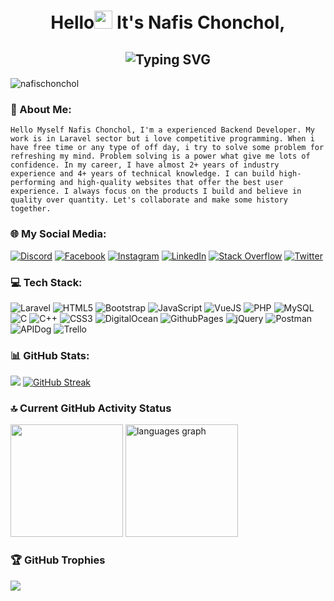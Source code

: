 <h1 align="center">Hello<img src="https://raw.githubusercontent.com/Tarikul-Islam-Anik/Animated-Fluent-Emojis/master/Emojis/Hand%20gestures/Waving%20Hand.png" width="29px"> It's Nafis Chonchol,</h1>

<h2 align="center"><img src="https://readme-typing-svg.demolab.com?font=Fira+Code&weight=600&pause=1000&center=true&vCenter=true&lines=A+Full+Stack+Developer+(Laravel);Experienced+Backend+Developer;Skilled+Backend+Developer;Passionate+Laravel+Developer" alt="Typing SVG" /></h2>

<p align="left"> <img src="https://komarev.com/ghpvc/?username=nafischonchol&label=Profile%20views&color=0e75b6&style=flat" alt="nafischonchol" /> </p>

### 💫 About Me:
`
Hello Myself Nafis Chonchol, I'm a experienced Backend Developer. My work is in Laravel sector but i love competitive programming. When i have free time or any type of off day, i try to solve some problem for refreshing my mind. Problem solving is a power what give me lots of confidence.
In my career, I have almost 2+ years of industry experience and 4+ years of technical knowledge. I can build high-performing and high-quality websites that offer the best user experience. I always focus on the products I build and believe in quality over quantity. Let's collaborate and make some history together.
`

### 🌐 My Social Media:
[![Discord](https://img.shields.io/badge/Discord-%237289DA.svg?logo=discord&logoColor=white)](https://discord.com/channels/nafischonchol) [![Facebook](https://img.shields.io/badge/Facebook-%231877F2.svg?logo=Facebook&logoColor=white)](https://facebook.com/nafischonchol) [![Instagram](https://img.shields.io/badge/Instagram-%23E4405F.svg?logo=Instagram&logoColor=white)](https://www.instagram.com/nafis.chonchol) [![LinkedIn](https://img.shields.io/badge/LinkedIn-%230077B5.svg?logo=linkedin&logoColor=white)](https://www.linkedin.com/in/nafis-chonchol) [![Stack Overflow](https://img.shields.io/badge/-Stackoverflow-FE7A16?logo=stack-overflow&logoColor=white)](https://stackoverflow.com/users/10127054/nafischonchol) [![Twitter](https://img.shields.io/badge/Twitter-%231DA1F2.svg?logo=Twitter&logoColor=white)](https://twitter.com/nafischonchol) 

### 💻 Tech Stack:
![Laravel](https://img.shields.io/badge/Laravel-%2320232a.svg?style=flat&logo=laravel&logoColor=%eb4432) ![HTML5](https://img.shields.io/badge/html5-%23E34F26.svg?style=flat&logo=html5&logoColor=white) ![Bootstrap](https://img.shields.io/badge/Bootstrap-%238511FA.svg?style=flat&logo=bootstrap&logoColor=white) ![JavaScript](https://img.shields.io/badge/Javascript-%23323330.svg?style=flat&logo=javascript&logoColor=%23F7DF1E) ![VueJS](https://img.shields.io/badge/Vue%20Js-%2320232a.svg?style=flat&logo=vue.js&logoColor=%2361DAFB) ![PHP](https://img.shields.io/badge/PHP-4f5b93?style=flat&logo=php&logoColor=white) ![MySQL](https://img.shields.io/badge/MySQL-%23026AA7.svg?style=flat&logo=mysql&logoColor=white) ![C](https://img.shields.io/badge/C-%2300599C.svg?style=flat&logo=c&logoColor=white) ![C++](https://img.shields.io/badge/C++-%2300599C.svg?style=flat&logo=c%2B%2B&logoColor=white) ![CSS3](https://img.shields.io/badge/CSS3-%231572B6.svg?style=flat&logo=css3&logoColor=white) ![DigitalOcean](https://img.shields.io/badge/Digital%20Ocean-%23FF9900.svg?style=flat&logo=amazon-aws&logoColor=white) ![GithubPages](https://img.shields.io/badge/Github%20Pages-121013?style=flat&logo=github&logoColor=white) ![jQuery](https://img.shields.io/badge/JQuery-%230769AD.svg?style=flat&logo=jquery&logoColor=white) ![Postman](https://img.shields.io/badge/Postman-FF6C37?style=flat&logo=postman&logoColor=white)  ![APIDog](https://img.shields.io/badge/Api%20Dog-1a66ff?style=flat&logo=apidog&logoColor=white) ![Trello](https://img.shields.io/badge/Trello-%23026AA7.svg?style=flat&logo=Trello&logoColor=white)

### 📊 GitHub Stats:
![](https://github-readme-stats.vercel.app/api?username=nafischonchol&theme=tokyonight&hide_border=false&include_all_commits=false&count_private=true)
[![GitHub Streak](https://github-readme-streak-stats.herokuapp.com?user=nafischonchol&theme=tokyonight&border_radius=6&date_format=j%20M%5B%20Y%5D&mode=weekly&card_width=350&hide_total_contributions=true)](https://git.io/streak-stats)

### 🔝 Current GitHub Activity Status
<div align="left">
  <img height="180" src="https://github-readme-streak-stats.herokuapp.com?user=nafischonchol&theme=tokyonight&hide_border=true&border_radius=5" />
  <img height="180" src="https://github-readme-stats.vercel.app/api/top-langs?username=nafischonchol&locale=en&hide_title=false&layout=compact&card_width=230&langs_count=6&theme=tokyonight&hide_border=true" alt="languages graph"  />
</div>

### 🏆 GitHub Trophies
![](https://github-profile-trophy.vercel.app/?username=nafischonchol&theme=onestar&no-frame=false&no-bg=false&margin-w=4)
